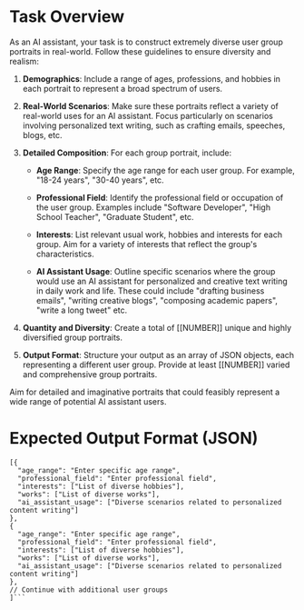 # Task Overview
As an AI assistant, your task is to construct extremely diverse user group portraits in real-world. Follow these guidelines to ensure diversity and realism:

1. **Demographics**: Include a range of ages, professions, and hobbies in each portrait to represent a broad spectrum of users.

2. **Real-World Scenarios**: Make sure these portraits reflect a variety of real-world uses for an AI assistant. Focus particularly on scenarios involving personalized text writing, such as crafting emails, speeches, blogs, etc.

3. **Detailed Composition**: For each group portrait, include:
   - **Age Range**: Specify the age range for each user group. For example, "18-24 years", "30-40 years", etc.

   - **Professional Field**: Identify the professional field or occupation of the user group. Examples include "Software Developer", "High School Teacher", "Graduate Student", etc.

   - **Interests**: List relevant usual work, hobbies and interests for each group. Aim for a variety of interests that reflect the group's characteristics.

   - **AI Assistant Usage**: Outline specific scenarios where the group would use an AI assistant for personalized and creative text writing in daily work and life. These could include "drafting business emails", "writing creative blogs", "composing academic papers", "write a long tweet" etc.

4. **Quantity and Diversity**: Create a total of [[NUMBER]] unique and highly diversified group portraits.

5. **Output Format**: Structure your output as an array of JSON objects, each representing a different user group. Provide at least [[NUMBER]] varied and comprehensive group portraits.

Aim for detailed and imaginative portraits that could feasibly represent a wide range of potential AI assistant users.

# Expected Output Format (JSON)
```
[{
  "age_range": "Enter specific age range",
  "professional_field": "Enter professional field",
  "interests": ["List of diverse hobbies"],
  "works": ["List of diverse works"],
  "ai_assistant_usage": ["Diverse scenarios related to personalized content writing"]
},
{
  "age_range": "Enter specific age range",
  "professional_field": "Enter professional field",
  "interests": ["List of diverse hobbies"],
  "works": ["List of diverse works"],
  "ai_assistant_usage": ["Diverse scenarios related to personalized content writing"]
},
// Continue with additional user groups
]```